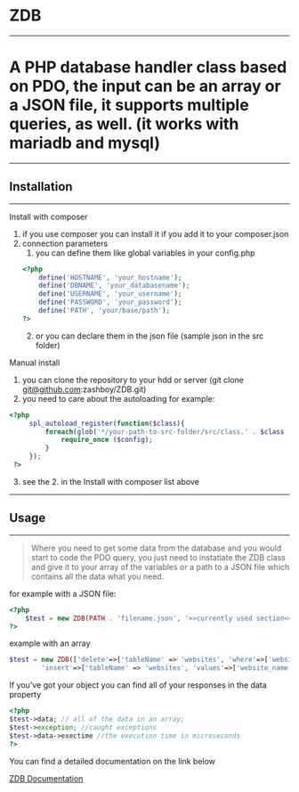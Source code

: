 # ZDB
---
	
# A PHP database handler class based on PDO, the input can be an array or a JSON file, it supports multiple queries, as well. (it works with mariadb and mysql)
---
## Installation
---
Install with composer
1. if you use composer you can install it if you add it to your composer.json 
2. connection parameters
	1. you can define them like global variables in your config.php
	```PHP
	<?php
		define('HOSTNAME', 'your_hostname');
		define('DBNAME', 'your_databasename');
		define('USERNAME', 'your_username');
		define('PASSWORD', 'your_password');
		define('PATH', 'your/base/path');
	?>
	``` 
	2. or you can declare them in the json file (sample json in the src folder)
   
Manual install
1. you can clone the repository to your hdd or server (git clone git@github.com:zashboy/ZDB.git)
2.  you need to care about the autoloading for example:
   ```PHP
   <?php
		spl_autoload_register(function($class){
            foreach(glob('*/your-path-to-src-folder/src/class.' . $class . '.php') as $config){
                require_once ($config);
            }
		});
	?>
   ```
3.	see the 2. in the Install with composer list above
---
## Usage 
---
>Where you need to get some data from the database and you would start to code the PDO query, you just need to instatiate the ZDB class and give it to your array of the variables or a path to a JSON file which contains all the data what you need.

for example with a JSON file:
```PHP
<?php
	$test = new ZDB(PATH . 'filename.json', '>>currently used section<<', ['getPages' => ['select-1' => ['where' => ['name' => 'disclaimer']]]]);
?>
```
example with an array
```PHP
$test = new ZDB(['delete'=>['tableName' => 'websites', 'where'=>['website_id'=>1]],
        'insert'=>['tableName' => 'websites', 'values'=>['website_name'=>'jsdkjsakfsa','server_name'=>'dasdadasfas','creation_date'=>'1980-11-23']]]);
```	
If you've got your object you can find all of your responses in the data property
```PHP
<?php
$test->data; // all of the data in an array;
$test->exception; //caught exceptions
$test->data->exectime //the execution time in microseconds
?>
```
You can find a detailed documentation on the link below

[ZDB Documentation](https://www.zashboy.com/zdb "ZDB Documentation")

	